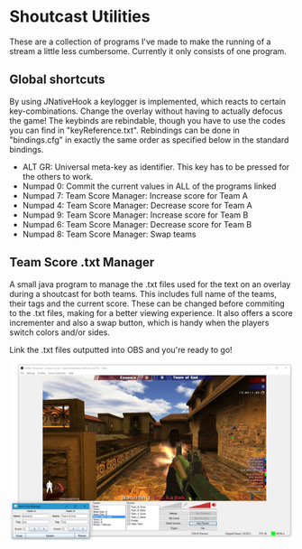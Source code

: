 # Shoutcast Utilities
These are a collection of programs I've made to make the running of a stream a little less cumbersome. Currently it only consists of one program.

## Global shortcuts
By using JNativeHook a keylogger is implemented, which reacts to certain key-combinations. Change the overlay without having to actually defocus the game!
The keybinds are rebindable, though you have to use the codes you can find in "keyReference.txt". Rebindings can be done in "bindings.cfg" in exactly the same order as specified below in the standard bindings.

- ALT GR: Universal meta-key as identifier. This key has to be pressed for the others to work.
- Numpad 0: Commit the current values in ALL of the programs linked
- Numpad 7: Team Score Manager: Increase score for Team A
- Numpad 4: Team Score Manager: Decrease score for Team A
- Numpad 9: Team Score Manager: Increase score for Team B
- Numpad 6: Team Score Manager: Decrease score for Team B
- Numpad 8: Team Score Manager: Swap teams

## Team Score .txt Manager
A small java program to manage the .txt files used for the text on an overlay during a shoutcast for both teams. This includes full name of the teams, their tags and the current score.
These can be changed before commiting to the .txt files, making for a better viewing experience. It also offers a score incrementer and also a swap button, which is handy when the players switch colors and/or sides.

Link the .txt files outputted into OBS and you're ready to go!

![Alt text](/TeamScoreManager.png?raw=true "OBS using the output of the program")

